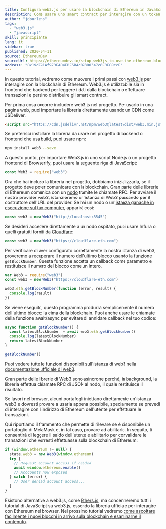 ```yaml
---
title: Configura web3.js per usare la blockchain di Ethereum in JavaScript
description: Come usare uno smart contract per interagire con un token utilizzando il linguaggio Solidity
author: "jdourlens"
tags:
  - "web3.js"
  - "javascript"
skill: principiante
lang: it
sidebar: true
published: 2020-04-11
source: EthereumDev
sourceUrl: https://ethereumdev.io/setup-web3js-to-use-the-ethereum-blockchain-in-javascript/
address: "0x19dE91Af973F404EDF5B4c093983a7c6E3EC8ccE"
---
```


In questo tutorial, vedremo come muovere i primi passi con [web3.js](https://web3js.readthedocs.io/) per interagire con la blockchain di Ethereum. Web3.js è utilizzabile sia in frontend che backend per leggere i dati dalla blockchain o effettuare transazioni e persino distribuire gli smart contract.

Per prima cosa occorre includere web3.js nel progetto. Per usarlo in una pagina web, puoi importare la libreria direttamente usando un CDN come JSDeliver.

```html
<script src="https://cdn.jsdelivr.net/npm/web3@latest/dist/web3.min.js"></script>
```

Se preferisci installare la libreria da usare nel progetto di backend o frontend che usa build, puoi usare npm:

```bash
npm install web3 --save
```

A questo punto, per importare Web3.js in uno script Node.js o un progetto frontend di Browserify, puoi usare la seguente riga di JavaScript:

```js
const Web3 = require("web3")
```

Ora che hai incluso la libreria nel progetto, dobbiamo inizializzarla, se il progetto deve poter comunicare con la blockchain. Gran parte delle librerie di Ethereum comunica con un [nodo](/developers/docs/nodes-and-clients/) tramite le chiamate RPC. Per avviare il nostro provider web3, istanzieremo un'istanza di Web3 passando per il costruttore dell'URL del provider. Se hai un nodo o un'[istanza ganache in esecuzione sul tuo computer](https://ethereumdev.io/testing-your-smart-contract-with-existing-protocols-ganache-fork/), apparirà così:

```js
const web3 = new Web3("http://localhost:8545")
```

Se desideri accedere direttamente a un nodo ospitato, puoi usare Infura o quelli gratuiti forniti da [Cloudfare](https://cloudflare-eth.com/):

```js
const web3 = new Web3("https://cloudflare-eth.com")
```

Per verificare di aver configurato correttamente la nostra istanza di web3, proveremo a recuperare il numero dell'ultimo blocco usando la funzione `getBlockNumber`. Questa funzione accetta un callback come parametro e restituisce il numero del blocco come un intero.

```js
var Web3 = require("web3")
const web3 = new Web3("https://cloudflare-eth.com")

web3.eth.getBlockNumber(function (error, result) {
  console.log(result)
})
```

Se viene eseguito, questo programma produrrà semplicemente il numero dell'ultimo blocco: la cima della blockchain. Puoi anche usare le chiamate della funzione await/async per evitare di annidare callback nel tuo codice:

```js
async function getBlockNumber() {
  const latestBlockNumber = await web3.eth.getBlockNumber()
  console.log(latestBlockNumber)
  return latestBlockNumber
}

getBlockNumber()
```

Puoi vedere tutte le funzioni disponibili sull'istanza di web3 nella [documentazione ufficiale di web3](https://web3js.readthedocs.io/en/v1.2.6/web3-eth.html#).

Gran parte delle librerie di Web3 sono asincrone perché, in background, la libreria effettua chiamate RPC di JSON al nodo, il quale restituisce il risultato.

<Divider />

Se lavori nel browser, alcuni portafogli iniettano direttamente un'istanza web3 e dovresti provare a usarla appena possibile, specialmente se prevedi di interagire con l'indirizzo di Ethereum dell'utente per effettuare le transazioni.

Qui riportiamo il frammento che permette di rilevare se è disponibile un portafoglio di MetaMask e, in tal caso, provare ad abilitarlo. In seguito, ti consentirà di leggere il saldo dell'utente e abilitarlo per convalidare le transazioni che vorresti effettuasse sulla blockchain di Ethereum:

```js
if (window.ethereum != null) {
  state.web3 = new Web3(window.ethereum)
  try {
    // Request account access if needed
    await window.ethereum.enable()
    // Acccounts now exposed
  } catch (error) {
    // User denied account access...
  }
}
```

Esistono alternative a web3.js, come [Ethers.js](https://docs.ethers.io/ethers.js/html/), ma concentreremo tutti i tutorial di JavaScript su web3.js, essendo la libreria ufficiale per interagire con Ethereum nel browser. Nel prossimo tutorial vedremo [come ascoltare facilmente i nuovi blocchi in arrivo sulla blockchain e esaminarne il contenuto](https://ethereumdev.io/listening-to-new-transactions-happening-on-the-blockchain/).
